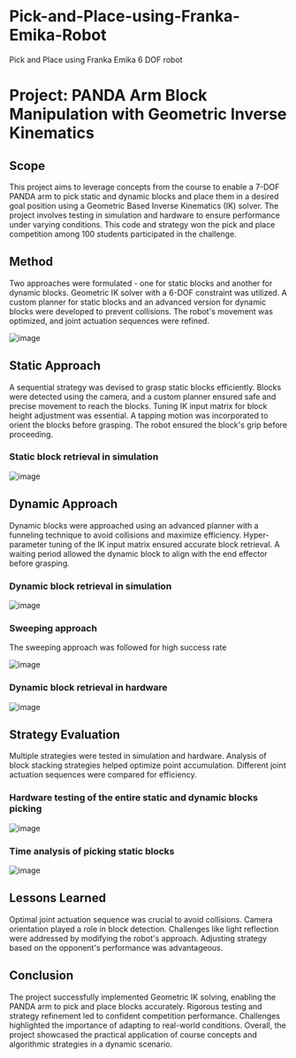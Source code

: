 # Pick-and-Place-using-Franka-Emika-Robot
Pick and Place using Franka Emika 6 DOF robot

# Project: PANDA Arm Block Manipulation with Geometric Inverse Kinematics

## Scope

This project aims to leverage concepts from the course to enable a 7-DOF PANDA arm to pick static and dynamic blocks and place them in a desired goal position using a Geometric Based Inverse Kinematics (IK) solver. The project involves testing in simulation and hardware to ensure performance under varying conditions. This code and strategy won the pick and place competition among 100 students participated in the challenge.

## Method

Two approaches were formulated - one for static blocks and another for dynamic blocks. Geometric IK solver with a 6-DOF constraint was utilized. A custom planner for static blocks and an advanced version for dynamic blocks were developed to prevent collisions. The robot's movement was optimized, and joint actuation sequences were refined.

![image](https://github.com/Saibernard/Pick-and-Place-using-Franka-Emika-Robot/assets/112599512/0cd43571-6039-49b2-be04-a3f82819c86d)


## Static Approach

A sequential strategy was devised to grasp static blocks efficiently. Blocks were detected using the camera, and a custom planner ensured safe and precise movement to reach the blocks. Tuning IK input matrix for block height adjustment was essential. A tapping motion was incorporated to orient the blocks before grasping. The robot ensured the block's grip before proceeding.

### Static block retrieval in simulation

![image](https://github.com/Saibernard/Pick-and-Place-using-Franka-Emika-Robot/assets/112599512/9737e741-f1e4-495d-b809-f312ba2d5fa1)


## Dynamic Approach

Dynamic blocks were approached using an advanced planner with a funneling technique to avoid collisions and maximize efficiency. Hyper-parameter tuning of the IK input matrix ensured accurate block retrieval. A waiting period allowed the dynamic block to align with the end effector before grasping.

### Dynamic block retrieval in simulation

![image](https://github.com/Saibernard/Pick-and-Place-using-Franka-Emika-Robot/assets/112599512/76f79e59-8c16-4893-8117-409bb9e0edcb)

### Sweeping approach

The sweeping approach was followed for high success rate

![image](https://github.com/Saibernard/Pick-and-Place-using-Franka-Emika-Robot/assets/112599512/a9344317-762d-4b51-aace-f12ae5367bfb)


### Dynamic block retrieval in hardware

![image](https://github.com/Saibernard/Pick-and-Place-using-Franka-Emika-Robot/assets/112599512/113d32bb-3ad6-48be-824e-a05853098b16)



## Strategy Evaluation

Multiple strategies were tested in simulation and hardware. Analysis of block stacking strategies helped optimize point accumulation. Different joint actuation sequences were compared for efficiency.

### Hardware testing of the entire static and dynamic blocks picking

![image](https://github.com/Saibernard/Pick-and-Place-using-Franka-Emika-Robot/assets/112599512/fefe5814-ffde-4483-8917-7130aac7fceb)

### Time analysis of picking static blocks

![image](https://github.com/Saibernard/Pick-and-Place-using-Franka-Emika-Robot/assets/112599512/9ac777e9-5a2b-49c0-b524-a110b81e90df)


## Lessons Learned

Optimal joint actuation sequence was crucial to avoid collisions. Camera orientation played a role in block detection. Challenges like light reflection were addressed by modifying the robot's approach. Adjusting strategy based on the opponent's performance was advantageous.

## Conclusion

The project successfully implemented Geometric IK solving, enabling the PANDA arm to pick and place blocks accurately. Rigorous testing and strategy refinement led to confident competition performance. Challenges highlighted the importance of adapting to real-world conditions. Overall, the project showcased the practical application of course concepts and algorithmic strategies in a dynamic scenario.

